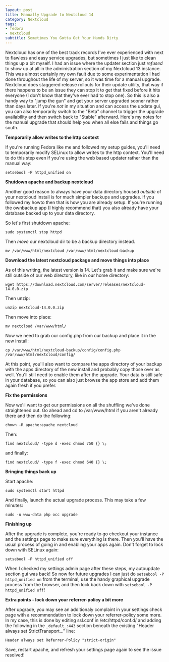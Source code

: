 ```yaml
---
layout: post
title: Manually Upgrade to Nextcloud 14
category: Nextcloud
tags:
- fedora
- nextcloud
subtitle: Sometimes You Gotta Get Your Hands Dirty
---
```


Nextcloud has one of the best track records I've ever experienced with next to flawless and easy service upgrades, but sometimes I just like to clean things up a bit myself. I had an issue where the updater section just *refused* to show up at all in the administration section of my Nextcloud 13 instance. This was almost certainly my own fault due to some experimentation I had done throughout the life of my server, so it was time for a manual upgrade. Nextcloud does staggered release rollouts for their update utility, that way if there happens to be an issue they can stop it to get that fixed before it hits everyone (I don't know that they've ever had to stop one). So this is also a handy way to "jump the gun" and get your server upgraded sooner rather than days later. If you're *not* in my situation and can access the update gui, you can also temporarily switch to the "Beta" channel to trigger the upgrade availability and then switch back to "Stable" afterward. Here's my notes for the manual upgrade that should help you when all else fails and things go south.

**Temporarily allow writes to the http context**

If you're running Fedora like me and followed my setup guides, you'll need to temporarily modify SELinux to allow writes to the http context. You'll need to do this step even if you're using the web based updater rather than the manual way:

`setsebool -P httpd_unified on`

**Shutdown apache and backup nextcloud**

Another good reason to always have your data directory housed *outside* of your nextcloud install is for much simpler backups and upgrades. If you followed my howto then that is how you are already setup. If you're running the ownbackup app (I highly recommend that) you also already have your database backed up to your data directory.

So let's first shutdown apache:

`sudo systemctl stop httpd`

Then *move* our nextcloud dir to be a backup directory instead.

`mv /var/www/html/nextcloud /var/www/html/nextcloud-backup`

**Download the latest nextcloud package and move things into place**

As of this writing, the latest version is 14. Let's grab it and make sure we're still outside of our web directory, like in our home directory:

`wget https://download.nextcloud.com/server/releases/nextcloud-14.0.0.zip`

Then unzip:

`unzip nextcloud-14.0.0.zip`

Then move into place:

`mv nextcloud /var/www/html/`

Now we need to grab our config.php from our backup and place it in the new install:

`cp /var/www/html/nextcloud-backup/config/config.php /var/www/html/nextcloud/config/`

At this point, you'll also want to compare the apps directory of your backup with the apps directory of the new install and probably copy those over as well. You'll still need to enable them after the upgrade. Your data is still safe in your database, so you can also just browse the app store and add them again fresh if you prefer.

**Fix the permissions**

Now we'll want to get our permissions on all the shuffling we've done straightened out. Go ahead and cd to /var/www/html if you aren't already there and then do the following:

`chown -R apache:apache nextcloud`

Then:

`find nextcloud/ -type d -exec chmod 750 {} \;`

and finally:

`find nextcloud/ -type f -exec chmod 640 {} \;`

**Bringing things back up**

Start apache:

`sudo systemctl start httpd`

And finally, launch the actual upgrade process. This may take a few minutes:

`sudo -u www-data php occ upgrade`

**Finishing up**

After the upgrade is complete, you're ready to go checkout your instance and the settings page to make sure everything is there. Then you'll have the usual process of going in and enabling your apps again. Don't forget to lock down with SELinux again:

`setsebool -P httpd_unified off`

When I checked my settings admin page after these steps, my autoupdate section gui was back! So now for future upgrades I can just do `setsebool -P httpd_unified on` from the terminal, use the handy graphical upgrade process from the browser, and then lock back down with `setsebool -P httpd_unified off`!

**Extra points - lock down your referrer-policy a bit more**

After upgrade, you may see an additionaly complaint in your settings check page with a recommendation to lock down your referrer-policy some more. In my case, this is done by editing ssl.conf in /etc/httpd/conf.d/ and adding the following in the `_default_:443` section beneath the existing "Header always set StrictTransport..." line:

`Header always set Referrer-Policy "strict-origin"`

Save, restart apache, and refresh your settings page again to see the issue resolved!
